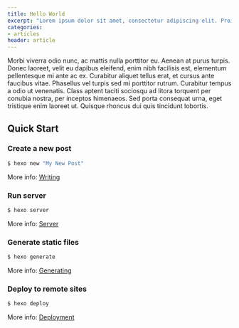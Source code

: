 ```yaml
---
title: Hello World
excerpt: "Lorem ipsum dolor sit amet, consectetur adipiscing elit. Proin sollicitudin, metus a cursus feugiat, nulla ante porttitor libero, ut sagittis purus neque nec sapien"
categories:
- articles
header: article
---
```


Morbi viverra odio nunc, ac mattis nulla porttitor eu. Aenean at purus turpis. Donec laoreet, velit eu dapibus eleifend, enim nibh facilisis est, elementum pellentesque mi ante ac ex. Curabitur aliquet tellus erat, et cursus ante faucibus vitae. Phasellus vel turpis sed mi porttitor rutrum. Curabitur tempus a odio ut venenatis. Class aptent taciti sociosqu ad litora torquent per conubia nostra, per inceptos himenaeos. Sed porta consequat urna, eget tristique enim laoreet ut. Quisque rhoncus dui quis tincidunt lobortis.

## Quick Start

### Create a new post

``` bash
$ hexo new "My New Post"
```

More info: [Writing](http://hexo.io/docs/writing.html)

### Run server

``` bash
$ hexo server
```

More info: [Server](http://hexo.io/docs/server.html)

### Generate static files

``` bash
$ hexo generate
```

More info: [Generating](http://hexo.io/docs/generating.html)

### Deploy to remote sites

``` bash
$ hexo deploy
```

More info: [Deployment](http://hexo.io/docs/deployment.html)